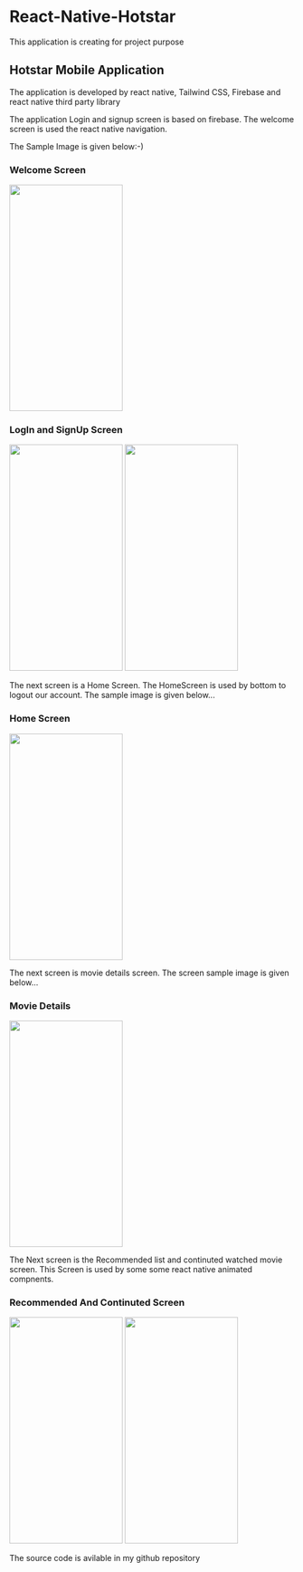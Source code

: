 # React-Native-Hotstar
This application is creating for project purpose
<h2>Hotstar Mobile Application</h2>
<P>The application is developed by react native, Tailwind CSS, Firebase and react native third party library </P>
<p>The application Login and signup screen is based on firebase. The welcome screen is used the react native navigation.</p>
<p>The Sample Image is given below:-)</p>
<h3>Welcome Screen</h3>
<img src="https://github.com/lokis1107/React-Native-Hotstar/assets/139110018/73716f35-0121-4624-b88e-8769e7a326fd" alt="" style="height: 400px; width: 200px;">
<h3>LogIn and SignUp Screen</h3>
<img src="https://github.com/lokis1107/React-Native-Hotstar/assets/139110018/7d38a1a4-ad90-46ed-9bfe-30dd5f26c552" alt="" style="height: 400px; width: 200px;">
<img src="https://github.com/lokis1107/React-Native-Hotstar/assets/139110018/715617bd-0d57-4ed5-934a-1304f7f3811b" alt="" style="height: 400px; width: 200px;">
<p>The next screen is a Home Screen. The HomeScreen is used by bottom to logout our account. The sample image is given below...</p>
<h3>Home Screen</h3>
<img src="https://github.com/lokis1107/React-Native-Hotstar/assets/139110018/02c3f440-f3eb-44fc-afa4-bb6bb98ce36d" alt="" style="height: 400px; width: 200px;">
<p>The next screen is movie details screen. The screen sample image is given below...</p>
<h3>Movie Details</h3>
<img src="https://github.com/lokis1107/React-Native-Hotstar/assets/139110018/44588308-07c8-43ba-bbfd-6ee8e845b224" alt="" style="height: 400px; width: 200px;">
<p>The Next screen is the Recommended list and continuted watched movie screen. This Screen is used by some some react native animated compnents.</p>
<h3>Recommended And Continuted Screen</h3>
<img src="https://github.com/lokis1107/React-Native-Hotstar/assets/139110018/ea12631e-a82b-4e06-90ca-8cdb2860adde" alt="" style="height: 400px; width: 200px;">
<img src="https://github.com/lokis1107/React-Native-Hotstar/assets/139110018/d9f0836b-39da-4034-bed8-e528b2643002" alt="" style="height: 400px; width: 200px;">
<p>The source code is avilable in my github repository</p>

